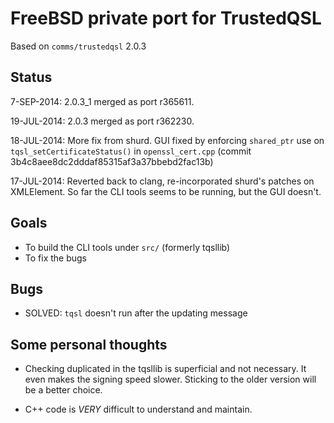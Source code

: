 # FreeBSD private port for TrustedQSL

Based on `comms/trustedqsl` 2.0.3

## Status

7-SEP-2014: 2.0.3\_1 merged as port r365611.

19-JUL-2014: 2.0.3 merged as port r362230.

18-JUL-2014: More fix from shurd. GUI fixed by enforcing `shared_ptr` use
on `tqsl_setCertificateStatus()` in `openssl_cert.cpp`
(commit 3b4c8aee8dc2dddaf85315af3a37bbebd2fac13b)

17-JUL-2014: Reverted back to clang, re-incorporated shurd's patches on
XMLElement. So far the CLI tools seems to be running, but the GUI doesn't.

## Goals

* To build the CLI tools under `src/` (formerly tqsllib)
* To fix the bugs

## Bugs

* SOLVED: `tqsl` doesn't run after the updating message

## Some personal thoughts

* Checking duplicated in the tqsllib is superficial and not
  necessary. It even makes the signing speed slower. Sticking to the
  older version will be a better choice.

* C++ code is *VERY* difficult to understand and maintain.
